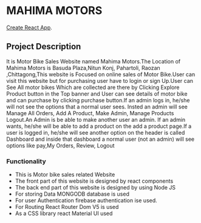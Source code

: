 # MAHIMA MOTORS

[Create React App](https://github.com/facebook/create-react-app).

## Project Description
It is Motor Bike Sales Website named Mahima Motors.The Location of Mahima Motors is Basuda Plaza,Nitun Konj, Pahartoli, Raozan ,Chittagong,This website is Focused on online sales of Motor Bike.User can visit this website but for purchasing user have to login or sign Up.User can See All motor bikes Which are collected are there by Clicking Explore Product button in the Top banner and User can see details of motor bike and can purchase by clicking purchase button.If an admin logs in, he/she will not see the options that a normal user sees. Insted an admin will see Manage All Orders, Add A Product, Make Admin, Manage Products Logout.An Admin is be able to make another user an admin. If an admin wants, he/she will be able to add a product on the add a product page.If a user is logged in, he/she will see another option on the header is called Dashboard and inside that dashboard a normal user (not an admin) will see options like pay,My Orders, Review, Logout



### Functionality 

- This is Motor bike sales related Website
- The front part of this website is designed by react components
- The back end part of this website is designed by using Node JS
- For storing Data MONGODB database is used
- For user Authentication firebase authentication ise used.
- For Routing React Router Dom V5 is used
- As a CSS library react Material UI used


